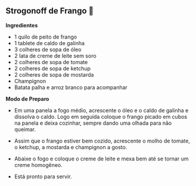 ## Strogonoff de Frango  :chicken:

**Ingredientes**

- 1 quilo de peito de frango
- 1 tablete de caldo de galinha
- 3 colheres de sopa de óleo 
- 2 lata de creme de leite sem soro
- 2 colheres de sopa de tomate
- 2 colheres de sopa de ketchup
- 2 colheres de sopa de mostarda
- Champignon
- Batata palha e arroz branco para acompanhar

**Modo de Preparo**

- Em uma panela a fogo médio, acrescente o óleo e o caldo de galinha e dissolva o caldo. Logo em seguida coloque o frango picado em cubos na panela e deixa cozinhar, sempre dando uma olhada para não queimar.

- Assim que o frango estiver bem cozido, acrescente o molho de tomate, o ketchup, a mostarda e champignon a gosto.
- Abaixe o fogo e coloque o creme de leite e mexa bem até se tornar um creme homogêneo.
- Está pronto para servir.





